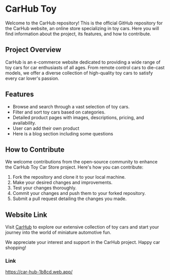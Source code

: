 # CarHub Toy

Welcome to the CarHub  repository! This is the official GitHub repository for the CarHub website, an online store specializing in toy cars. Here you will find information about the project, its features, and how to contribute.

## Project Overview

CarHub is an e-commerce website dedicated to providing a wide range of toy cars for car enthusiasts of all ages. From remote control cars to die-cast models, we offer a diverse collection of high-quality toy cars to satisfy every car lover's passion.

## Features

- Browse and search through a vast selection of toy cars.
- Filter and sort toy cars based on categories.
- Detailed product pages with images, descriptions, pricing, and availability.
- User can add their own product
- Here is a blog section including some questions

## How to Contribute

We welcome contributions from the open-source community to enhance the CarHub Toy Car Store project. Here's how you can contribute:

1. Fork the repository and clone it to your local machine.
2. Make your desired changes and improvements.
3. Test your changes thoroughly.
4. Commit your changes and push them to your forked repository.
5. Submit a pull request detailing the changes you made.

## Website Link

Visit [CarHub](https://car-hub-1b8cd.web.app/) to explore our extensive collection of toy cars and start your journey into the world of miniature automotive fun.

We appreciate your interest and support in the CarHub project. Happy car shopping!

### Link 
https://car-hub-1b8cd.web.app/
